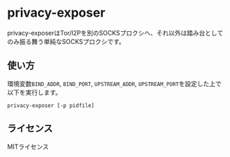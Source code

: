 # privacy-exposer

privacy-exposerはTor/I2Pを別のSOCKSプロクシへ、それ以外は踏み台としてのみ振る舞う単純なSOCKSプロクシです。

## 使い方

環境変数`BIND_ADDR`, `BIND_PORT`, `UPSTREAM_ADDR`, `UPSTREAM_PORT`を設定した上で以下を実行します。

```
privacy-exposer [-p pidfile]
```

## ライセンス

MITライセンス
